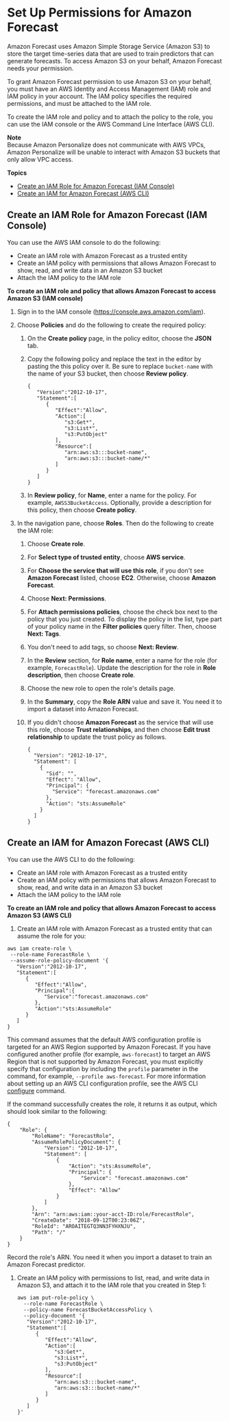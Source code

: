 # Set Up Permissions for Amazon Forecast<a name="aws-forecast-iam-roles"></a>

Amazon Forecast uses Amazon Simple Storage Service \(Amazon S3\) to store the target time\-series data that are used to train predictors that can generate forecasts\. To access Amazon S3 on your behalf, Amazon Forecast needs your permission\. 

To grant Amazon Forecast permission to use Amazon S3 on your behalf, you must have an AWS Identity and Access Management \(IAM\) role and IAM policy in your account\. The IAM policy specifies the required permissions, and must be attached to the IAM role\. 

To create the IAM role and policy and to attach the policy to the role, you can use the IAM console or the AWS Command Line Interface \(AWS CLI\)\.

**Note**  
Because Amazon Personalize does not communicate with AWS VPCs, Amazon Personalize will be unable to interact with Amazon S3 buckets that only allow VPC access\.

**Topics**
+ [Create an IAM Role for Amazon Forecast \(IAM Console\)](#aws-forecast-create-iam-role-with-console)
+ [Create an IAM for Amazon Forecast \(AWS CLI\)](#aws-forecast-create-iam-role-with-cli)

## Create an IAM Role for Amazon Forecast \(IAM Console\)<a name="aws-forecast-create-iam-role-with-console"></a>

You can use the AWS IAM console to do the following:
+ Create an IAM role with Amazon Forecast as a trusted entity
+ Create an IAM policy with permissions that allows Amazon Forecast to show, read, and write data in an Amazon S3 bucket
+ Attach the IAM policy to the IAM role

**To create an IAM role and policy that allows Amazon Forecast to access Amazon S3 \(IAM console\)**

1.  Sign in to the IAM console \([https://console\.aws\.amazon\.com/iam](https://console.aws.amazon.com/iam)\)\.

1. Choose **Policies** and do the following to create the required policy:

   1. On the **Create policy** page, in the policy editor, choose the **JSON** tab\.

   1. Copy the following policy and replace the text in the editor by pasting the this policy over it\. Be sure to replace `bucket-name` with the name of your S3 bucket, then choose **Review policy**\.

      ```
      {
         "Version":"2012-10-17",
         "Statement":[
            {
               "Effect":"Allow",
               "Action":[
                  "s3:Get*",
                  "s3:List*",
                  "s3:PutObject"
               ],
               "Resource":[
                  "arn:aws:s3:::bucket-name", 
                  "arn:aws:s3:::bucket-name/*" 
               ]
            }
         ]
      }
      ```

   1. In **Review policy**, for **Name**, enter a name for the policy\. For example, `AWSS3BucketAccess`\. Optionally, provide a description for this policy, then choose **Create policy**\.

1. In the navigation pane, choose **Roles**\. Then do the following to create the IAM role:

   1. Choose **Create role**\.

   1. For **Select type of trusted entity**, choose **AWS service**\. 

   1. For **Choose the service that will use this role**, if you don't see **Amazon Forecast** listed, choose **EC2**\. Otherwise, choose **Amazon Forecast**\.

   1. Choose **Next: Permissions**\.

   1. For **Attach permissions policies**, choose the check box next to the policy that you just created\. To display the policy in the list, type part of your policy name in the **Filter policies** query filter\. Then, choose **Next: Tags**\.

   1. You don't need to add tags, so choose **Next: Review**\.

   1. In the **Review** section, for **Role name**, enter a name for the role \(for example, `ForecastRole`\)\. Update the description for the role in **Role description**, then choose **Create role**\.

   1. Choose the new role to open the role's details page\.

   1. In the **Summary**, copy the **Role ARN** value and save it\. You need it to import a dataset into Amazon Forecast\.

   1. If you didn't choose **Amazon Forecast** as the service that will use this role, choose **Trust relationships**, and then choose **Edit trust relationship** to update the trust policy as follows\. 

      ```
      {
        "Version": "2012-10-17",
        "Statement": [
          {
            "Sid": "",
            "Effect": "Allow",
            "Principal": {
              "Service": "forecast.amazonaws.com"
            },
            "Action": "sts:AssumeRole"
          }
        ]
      }
      ```

## Create an IAM for Amazon Forecast \(AWS CLI\)<a name="aws-forecast-create-iam-role-with-cli"></a>

You can use the AWS CLI to do the following:
+ Create an IAM role with Amazon Forecast as a trusted entity
+ Create an IAM policy with permissions that allows Amazon Forecast to show, read, and write data in an Amazon S3 bucket
+ Attach the IAM policy to the IAM role

**To create an IAM role and policy that allows Amazon Forecast to access Amazon S3 \(AWS CLI\)**

1.  Create an IAM role with Amazon Forecast as a trusted entity that can assume the role for you:

   ```
   aws iam create-role \
    --role-name ForecastRole \
    --assume-role-policy-document '{
      "Version":"2012-10-17",
      "Statement":[
         {
            "Effect":"Allow",
            "Principal":{
               "Service":"forecast.amazonaws.com"
            },
            "Action":"sts:AssumeRole"
         }
      ]
   }
   ```

   This command assumes that the default AWS configuration profile is targeted for an AWS Region supported by Amazon Forecast\. If you have configured another profile \(for example, `aws-forecast`\) to target an AWS Region that is not supported by Amazon Forecast, you must explicitly specify that configuration by including the `profile` parameter in the command, for example, `--profile aws-forecast`\. For more information about setting up an AWS CLI configuration profile, see the AWS CLI [configure](https://docs.aws.amazon.com/cli/latest/reference/configure/) command\.

   If the command successfully creates the role, it returns it as output, which should look similar to the following:

   ```
   {
       "Role": {
           "RoleName": "ForecastRole",
           "AssumeRolePolicyDocument": {
               "Version": "2012-10-17",
               "Statement": [
                   {
                       "Action": "sts:AssumeRole",
                       "Principal": {
                           "Service": "forecast.amazonaws.com"
                       },
                       "Effect": "Allow"
                   }
               ]
           },
           "Arn": "arn:aws:iam::your-acct-ID:role/ForecastRole", 
           "CreateDate": "2018-09-12T00:23:06Z",
           "RoleId": "AROAITEGTQ3NN3FYHXNJU",
           "Path": "/"
       }
   }
   ```

   Record the role's ARN\. You need it when you import a dataset to train an Amazon Forecast predictor\.

1. Create an IAM policy with permissions to list, read, and write data in Amazon S3, and attach it to the IAM role that you created in Step 1:

   ```
   aws iam put-role-policy \
     --role-name ForecastRole \
     --policy-name ForecastBucketAccessPolicy \
     --policy-document '{
      "Version":"2012-10-17",
      "Statement":[
         {
            "Effect":"Allow",
            "Action":[
               "s3:Get*",
               "s3:List*",
               "s3:PutObject"
            ],
            "Resource":[
               "arn:aws:s3:::bucket-name", 
               "arn:aws:s3:::bucket-name/*" 
            ]
         }
      ]
   }'
   ```